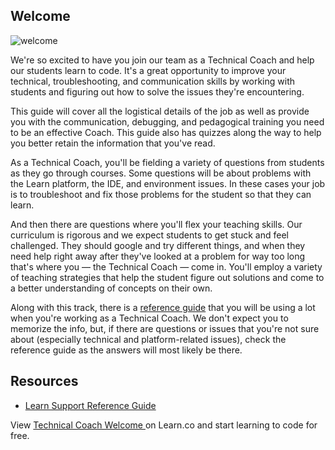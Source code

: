 ## Welcome

![welcome](http://i.giphy.com/dzaUX7CAG0Ihi.gif "welcome")

We're so excited to have you join our team as a Technical Coach and help our students learn to code. It's a great opportunity to improve your technical, troubleshooting, and communication skills by working with students and figuring out how to solve the issues they're encountering. 

This guide will cover all the logistical details of the job as well as provide you with the communication, debugging, and pedagogical training you need to be an effective Coach. This guide also has quizzes along the way to help you better retain the information that you've read. 

As a Technical Coach, you'll be fielding a variety of questions from students as they go through courses. Some questions will be about problems with the Learn platform, the IDE, and environment issues. In these cases your job is to troubleshoot and fix those problems for the student so that they can learn. 

And then there are questions where you'll flex your teaching skills. Our curriculum is rigorous and we expect students to get stuck and feel challenged. They should google and try different things, and when they need help right away after they've looked at a problem for way too long that's where you — the Technical Coach — come in. You'll employ a variety of teaching strategies that help the student figure out solutions and come to a better understanding of concepts on their own.

Along with this track, there is a [reference guide](https://github.com/flatiron-labs/learn-support) that you will be using a lot when you're working as a Technical Coach. We don't expect you to memorize the info, but, if there are questions or issues that you're not sure about (especially technical and platform-related issues), check the reference guide as the answers will most likely be there. 

## Resources

* [Learn Support Reference Guide](https://github.com/flatiron-labs/learn-support) 

<p class='util--hide'>View <a href='https://learn.co/lessons/learn-expert-welcome'>Technical Coach Welcome </a> on Learn.co and start learning to code for free.</p>
